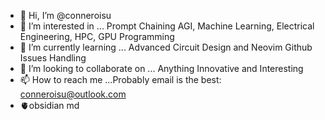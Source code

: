 - 👋 Hi, I’m @conneroisu
- 👀 I’m interested in ... Prompt Chaining AGI, Machine Learning, Electrical Engineering, HPC, GPU Programming
- 🌱 I’m currently learning ... Advanced Circuit Design and Neovim Github Issues Handling
- 💞️ I’m looking to collaborate on ... Anything Innovative and Interesting
- 📫 How to reach me ...Probably email is the best: conneroisu@outlook.com
- 🫀obsidian md

<!---
conneroisu/conneroisu is a ✨ special ✨ repository because its `README.md` (this file) appears on your GitHub profile.
You can click the Preview link to take a look at your changes.
--->
